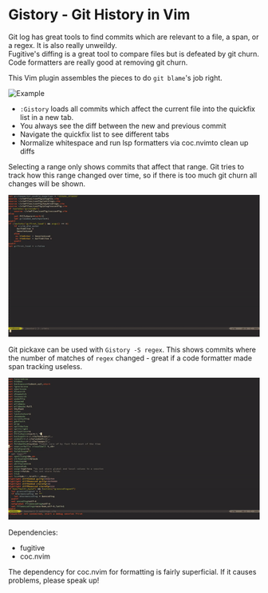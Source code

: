 # Gistory - Git History in Vim

Git log has great tools to find commits which are relevant to a file, a span, or a regex. It is also really unweildy.  
Fugitive's diffing is a great tool to compare files but is defeated by git churn.  
Code formatters are really good at removing git churn.

This Vim plugin assembles the pieces to do `git blame`'s job right.

![Example](https://www.youtube.com/watch?v=Px45io_pphM&feature=youtu.be)

- `:Gistory` loads all commits which affect the current file into the quickfix list in a new tab. 
- You always see the diff between the new and previous commit
- Navigate the quickfix list to see different tabs
- Normalize whitespace and run lsp formatters via coc.nvimto clean up diffs


Selecting a range only shows commits that affect that range. Git tries to track how this range changed over time, so if there is too much git churn all changes will be shown.

![gistory range](gistory_range.gif)


Git pickaxe can be used with `Gistory -S regex`. This shows commits where the number of matches of `regex` changed - great if a code formatter made span tracking useless.

![gistory regex](gistory_regex.gif)


Dependencies:

- fugitive
- coc.nvim


The dependency for coc.nvim for formatting is fairly superficial. If it causes problems, please speak up!
